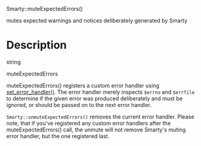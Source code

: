 Smarty::muteExpectedErrors()

mutes expected warnings and notices deliberately generated by Smarty

Description
===========

string

muteExpectedErrors

muteExpectedErrors() registers a custom error handler using
[set\_error\_handler()](&url.php-manual;set_error_handler). The error
handler merely inspects `$errno` and `$errfile` to determine if the
given error was produced deliberately and must be ignored, or should be
passed on to the next error handler.

`Smarty::unmuteExpectedErrors()` removes the current error handler.
Please note, that if you\'ve registered any custom error handlers after
the muteExpectedErrors() call, the unmute will not remove Smarty\'s
muting error handler, but the one registered last.
